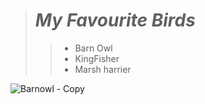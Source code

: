 
> # ***My Favourite Birds***
>
>> - Barn Owl
>> - KingFisher
>> - Marsh harrier

![Barnowl - Copy](https://github.com/cpalmer90/myfirstrepo/assets/135607164/18be5e6b-c559-457d-885a-94a5e127ab51 "Barnowl")
